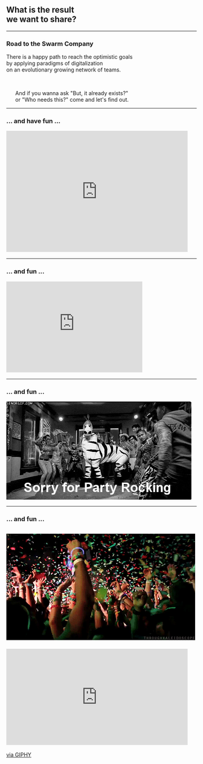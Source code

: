 ## What is the result<br>we want to share?

---

### Road to the Swarm Company

There is a happy path to reach the optimistic goals
<br>by applying paradigms of digitalization
<br>on an evolutionary growing network of teams.

<br>
<ul>
  <li class="fragment" style="list-style-type: none;">And if you wanna ask "But, it already exists?"
  <br>or "Who needs this?" come and let's find out.</li>
</ul>






---
### ... and have fun ...

<iframe src="https://giphy.com/embed/6qkm0gJaIzzEs" width="480" height="320" frameBorder="0" class="giphy-embed" allowFullScreen></iframe>


---

### ... and fun ...

<iframe src="https://giphy.com/embed/6qkm0gJaIzzEs" width="360" height="240" frameBorder="0" class="giphy-embed" allowFullScreen></iframe>



---

### ... and fun ...

![party](assets/image/giphy-2.gif)

---

### ... and fun ...

![party](assets/image/giphy-3.gif)
---

<iframe src="https://giphy.com/embed/FziA2MQGhBP6o" width="480" height="254" frameBorder="0" class="giphy-embed" allowFullScreen></iframe><p><a href="https://giphy.com/gifs/dancing-party-people-FziA2MQGhBP6o">via GIPHY</a></p>


